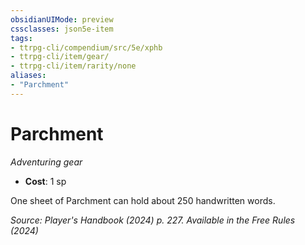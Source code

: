 ```yaml
---
obsidianUIMode: preview
cssclasses: json5e-item
tags:
- ttrpg-cli/compendium/src/5e/xphb
- ttrpg-cli/item/gear/
- ttrpg-cli/item/rarity/none
aliases: 
- "Parchment"
---
```

# Parchment
*Adventuring gear*  

- **Cost**: 1 sp

One sheet of Parchment can hold about 250 handwritten words.

*Source: Player's Handbook (2024) p. 227. Available in the Free Rules (2024)*